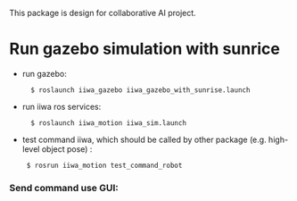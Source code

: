 This package is design for collaborative AI project.

# Run gazebo simulation with sunrice

* run gazebo:
       
        $ roslaunch iiwa_gazebo iiwa_gazebo_with_sunrise.launch
        
* run iiwa ros services: 

        $ roslaunch iiwa_motion iiwa_sim.launch

 * test command iiwa, which should be called by other package (e.g. high-level object pose) : 
 
        $ rosrun iiwa_motion test_command_robot
        
        
        
### Send command use GUI: